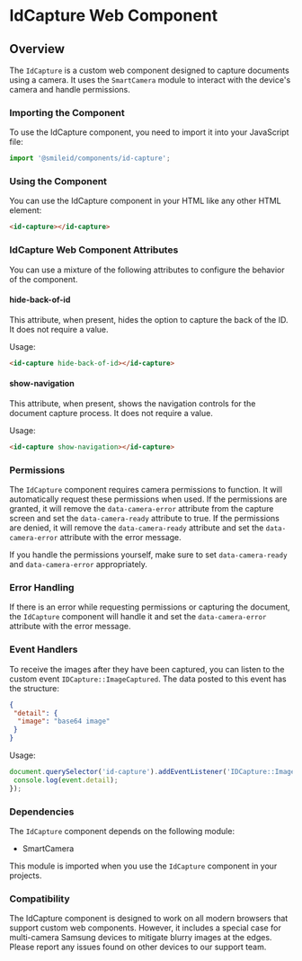 # IdCapture Web Component

## Overview

The `IdCapture` is a custom web component designed to capture documents using a camera. It uses the `SmartCamera` module to interact with the device's camera and handle permissions.

### Importing the Component

To use the IdCapture component, you need to import it into your JavaScript file:

```js
import '@smileid/components/id-capture';
```

### Using the Component

You can use the IdCapture component in your HTML like any other HTML element:

```html
<id-capture></id-capture>
```

### IdCapture Web Component Attributes

You can use a mixture of the following attributes to configure the behavior of the component.

#### hide-back-of-id

This attribute, when present, hides the option to capture the back of the ID. It does not require a value.

Usage:

```html
<id-capture hide-back-of-id></id-capture>
```

#### show-navigation

This attribute, when present, shows the navigation controls for the document capture process. It does not require a value.

Usage:

```html
<id-capture show-navigation></id-capture>
```

### Permissions

The `IdCapture` component requires camera permissions to function. It will automatically request these permissions when used. If the permissions are granted, it will remove the `data-camera-error` attribute from the capture screen and set the `data-camera-ready` attribute to true. If the permissions are denied, it will remove the `data-camera-ready` attribute and set the `data-camera-error` attribute with the error message.

If you handle the permissions yourself, make sure to set `data-camera-ready` and `data-camera-error` appropriately.

### Error Handling

If there is an error while requesting permissions or capturing the document, the `IdCapture` component will handle it and set the `data-camera-error` attribute with the error message.

### Event Handlers

To receive the images after they have been captured, you can listen to the custom event `IDCapture::ImageCaptured`. The data posted to this event has the structure:

```json
{
 "detail": {
  "image": "base64 image"
 }
}
```

Usage:

```js
document.querySelector('id-capture').addEventListener('IDCapture::ImageCaptured', function(event) {
 console.log(event.detail);
});
```

### Dependencies

The `IdCapture` component depends on the following module:

* SmartCamera

This module is imported when you use the `IdCapture` component in your projects.

### Compatibility

The IdCapture component is designed to work on all modern browsers that support custom web components. However, it includes a special case for multi-camera Samsung devices to mitigate blurry images at the edges. Please report any issues found on other devices to our support team.
